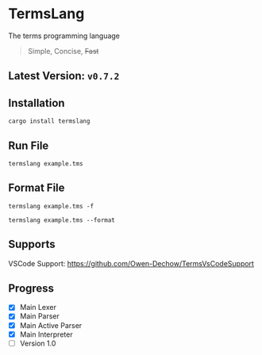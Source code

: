 # TermsLang
The terms programming language

> Simple, Concise, ~~Fast~~

## Latest Version: `v0.7.2`

## Installation
```
cargo install termslang
```

## Run File
```
termslang example.tms
```

## Format File
```
termslang example.tms -f
```

```
termslang example.tms --format
```

## Supports
VSCode Support: https://github.com/Owen-Dechow/TermsVsCodeSupport

## Progress
- [x] Main Lexer
- [x] Main Parser
- [x] Main Active Parser
- [x] Main Interpreter
- [ ] Version 1.0
